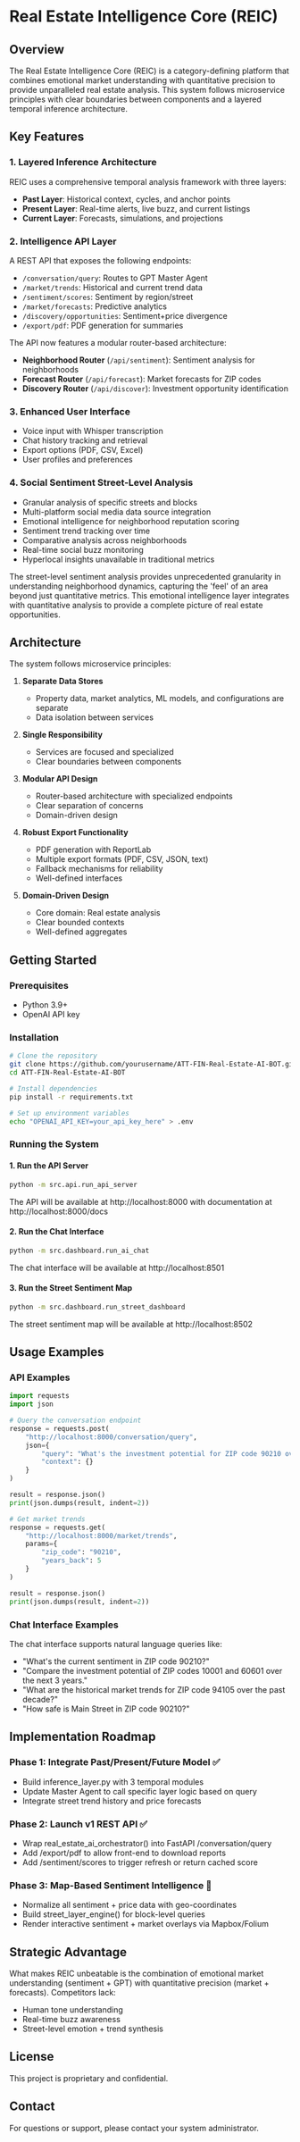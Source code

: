 # Real Estate Intelligence Core (REIC)

## Overview

The Real Estate Intelligence Core (REIC) is a category-defining platform that combines emotional market understanding with quantitative precision to provide unparalleled real estate analysis. This system follows microservice principles with clear boundaries between components and a layered temporal inference architecture.

## Key Features

### 1. Layered Inference Architecture

REIC uses a comprehensive temporal analysis framework with three layers:

- **Past Layer**: Historical context, cycles, and anchor points
- **Present Layer**: Real-time alerts, live buzz, and current listings
- **Current Layer**: Forecasts, simulations, and projections

### 2. Intelligence API Layer

A REST API that exposes the following endpoints:

- `/conversation/query`: Routes to GPT Master Agent
- `/market/trends`: Historical and current trend data
- `/sentiment/scores`: Sentiment by region/street
- `/market/forecasts`: Predictive analytics
- `/discovery/opportunities`: Sentiment+price divergence
- `/export/pdf`: PDF generation for summaries

The API now features a modular router-based architecture:

- **Neighborhood Router** (`/api/sentiment`): Sentiment analysis for neighborhoods
- **Forecast Router** (`/api/forecast`): Market forecasts for ZIP codes
- **Discovery Router** (`/api/discover`): Investment opportunity identification

### 3. Enhanced User Interface

- Voice input with Whisper transcription
- Chat history tracking and retrieval
- Export options (PDF, CSV, Excel)
- User profiles and preferences

### 4. Social Sentiment Street-Level Analysis

- Granular analysis of specific streets and blocks
- Multi-platform social media data source integration
- Emotional intelligence for neighborhood reputation scoring
- Sentiment trend tracking over time
- Comparative analysis across neighborhoods
- Real-time social buzz monitoring
- Hyperlocal insights unavailable in traditional metrics

The street-level sentiment analysis provides unprecedented granularity in understanding neighborhood dynamics, capturing the 'feel' of an area beyond just quantitative metrics. This emotional intelligence layer integrates with quantitative analysis to provide a complete picture of real estate opportunities.

## Architecture

The system follows microservice principles:

1. **Separate Data Stores**
   - Property data, market analytics, ML models, and configurations are separate
   - Data isolation between services

2. **Single Responsibility**
   - Services are focused and specialized
   - Clear boundaries between components
   
3. **Modular API Design**
   - Router-based architecture with specialized endpoints
   - Clear separation of concerns
   - Domain-driven design
   
4. **Robust Export Functionality**
   - PDF generation with ReportLab
   - Multiple export formats (PDF, CSV, JSON, text)
   - Fallback mechanisms for reliability
   - Well-defined interfaces

3. **Domain-Driven Design**
   - Core domain: Real estate analysis
   - Clear bounded contexts
   - Well-defined aggregates

## Getting Started

### Prerequisites

- Python 3.9+
- OpenAI API key

### Installation

```bash
# Clone the repository
git clone https://github.com/yourusername/ATT-FIN-Real-Estate-AI-BOT.git
cd ATT-FIN-Real-Estate-AI-BOT

# Install dependencies
pip install -r requirements.txt

# Set up environment variables
echo "OPENAI_API_KEY=your_api_key_here" > .env
```

### Running the System

#### 1. Run the API Server

```bash
python -m src.api.run_api_server
```

The API will be available at http://localhost:8000 with documentation at http://localhost:8000/docs

#### 2. Run the Chat Interface

```bash
python -m src.dashboard.run_ai_chat
```

The chat interface will be available at http://localhost:8501

#### 3. Run the Street Sentiment Map

```bash
python -m src.dashboard.run_street_dashboard
```

The street sentiment map will be available at http://localhost:8502

## Usage Examples

### API Examples

```python
import requests
import json

# Query the conversation endpoint
response = requests.post(
    "http://localhost:8000/conversation/query",
    json={
        "query": "What's the investment potential for ZIP code 90210 over the next 5 years?",
        "context": {}
    }
)

result = response.json()
print(json.dumps(result, indent=2))

# Get market trends
response = requests.get(
    "http://localhost:8000/market/trends",
    params={
        "zip_code": "90210",
        "years_back": 5
    }
)

result = response.json()
print(json.dumps(result, indent=2))
```

### Chat Interface Examples

The chat interface supports natural language queries like:

- "What's the current sentiment in ZIP code 90210?"
- "Compare the investment potential of ZIP codes 10001 and 60601 over the next 3 years."
- "What are the historical market trends for ZIP code 94105 over the past decade?"
- "How safe is Main Street in ZIP code 90210?"

## Implementation Roadmap

### Phase 1: Integrate Past/Present/Future Model ✅
- Build inference_layer.py with 3 temporal modules
- Update Master Agent to call specific layer logic based on query
- Integrate street trend history and price forecasts

### Phase 2: Launch v1 REST API ✅
- Wrap real_estate_ai_orchestrator() into FastAPI /conversation/query
- Add /export/pdf to allow front-end to download reports
- Add /sentiment/scores to trigger refresh or return cached score

### Phase 3: Map-Based Sentiment Intelligence 🔄
- Normalize all sentiment + price data with geo-coordinates
- Build street_layer_engine() for block-level queries
- Render interactive sentiment + market overlays via Mapbox/Folium

## Strategic Advantage

What makes REIC unbeatable is the combination of emotional market understanding (sentiment + GPT) with quantitative precision (market + forecasts). Competitors lack:

- Human tone understanding
- Real-time buzz awareness
- Street-level emotion + trend synthesis

## License

This project is proprietary and confidential.

## Contact

For questions or support, please contact your system administrator.
